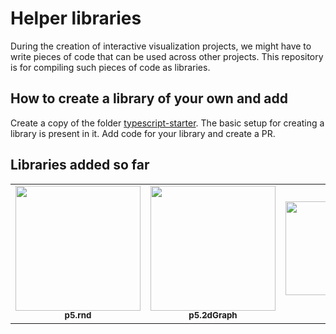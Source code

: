 # Helper libraries
During the creation of interactive visualization projects, we might have to write pieces of code that can be used across other projects. This repository is for compiling such pieces of code as libraries.

## How to create a library of your own and  add
Create a copy of the folder [typescript-starter](https://github.com/dynamic-learning/helper-libraries/tree/main/typescript-starter). The basic setup for creating a library is present in it. Add code for your library and create a PR.

## Libraries added so far

<table>
  <tr>
    <td align="center"><a href="https://github.com/dynamic-learning/helper-libraries/tree/main/p5.rnd"><img src="https://s8.gifyu.com/images/ezgif.com-resizead6fdb07fe2952a1.gif" width="200px;" alt=""/><br /><sub><b>p5.rnd</b></sub></a><br /></td>
     <td align="center"><a href="https://github.com/dynamic-learning/helper-libraries/tree/main/p5.2dgraph"><img src="https://s8.gifyu.com/images/ezgif.com-resize-189e63122ea0793cf.gif" width="200px;" alt=""/><br /><sub><b>p5.2dGraph</b></sub></a><br /></td>
         <td align="center"><a href="https://github.com/dynamic-learning/helper-libraries/tree/main/p5.numberline"><img src="https://s2.gifyu.com/images/Peek-2021-02-08-08-52.gif" width="250px" height="150px" alt=""/><br /><sub><b>p5.numberline</b></sub></a><br /></td>
  </tr>
 </table>
